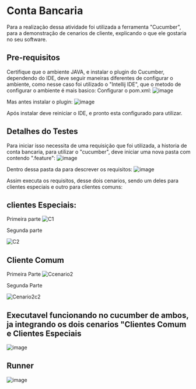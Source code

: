 # Conta Bancaria
Para a realização dessa atividade foi utilizada a ferramenta "Cucumber", para a demonstração de cenarios de cliente, explicando o que ele gostaria no seu software.

## Pre-requisitos 
Certifique que o ambiente JAVA, e instalar o plugin do Cucumber, dependendo do IDE, deve seguir maneiras diferentes de configurar o ambiente, como nesse caso foi utilizado o "Intellij IDE", que o metodo de configurar o ambiente é mais basico:
Configurar o pom.xml:
![image](https://github.com/IcaroIyusuka/ContaBancaria/assets/115050400/67c8468f-1220-481f-aa42-b1c433c8af2e)

Mas antes instalar o plugin:
![image](https://github.com/IcaroIyusuka/ContaBancaria/assets/115050400/33032f71-0c83-40d8-85b4-6c06a9201076)

Após instalar deve reiniciar o IDE, e pronto esta configurado para utilizar.

## Detalhes do Testes
Para iniciar isso necessita de uma requisição que foi utilizada, a historia de conta bancaria, para utilizar o "cucumber", deve iniciar uma nova pasta com contendo ".feature":
![image](https://github.com/IcaroIyusuka/ContaBancaria/assets/115050400/24ba9840-11f3-4e1b-87e6-870a26ee3275)

Dentro dessa pasta da para descrever os requisitos:
![image](https://github.com/IcaroIyusuka/ContaBancaria/assets/115050400/109f0205-5ae2-4ac1-9c0a-3b540994d350)

Assim executa os requisitos, desse dois cenarios, sendo um deles para clientes especiais e outro para clientes comuns:

## clientes Especiais:
Primeira parte 
![C1](https://github.com/IcaroIyusuka/ContaBancaria/assets/115050400/5d3227de-950d-4ba1-80b7-ec92da236dc6)

Segunda parte

![C2](https://github.com/IcaroIyusuka/ContaBancaria/assets/115050400/9e4354fb-e05f-4649-a6a8-352b3563a78f)

## Cliente Comum
Primeira Parte 
![Ccenario2](https://github.com/IcaroIyusuka/ContaBancaria/assets/115050400/61f6e63d-bf5e-47a9-8179-7ab8ea052cbe)

Segunda Parte 

![Cenario2c2](https://github.com/IcaroIyusuka/ContaBancaria/assets/115050400/e1716228-1c79-409c-9023-5a32e97f3d80)

## Executavel funcionando no cucumber de ambos, ja integrando os dois cenarios "Clientes Comum e Clientes Especiais
![image](https://github.com/IcaroIyusuka/ContaBancaria/assets/115050400/1bd6e4d9-ecda-451a-af9e-e3983d354e38)


## Runner 
![image](https://github.com/IcaroIyusuka/ContaBancaria/assets/115050400/df3e9f6f-e248-429e-b5bc-eef3c40ed558)


